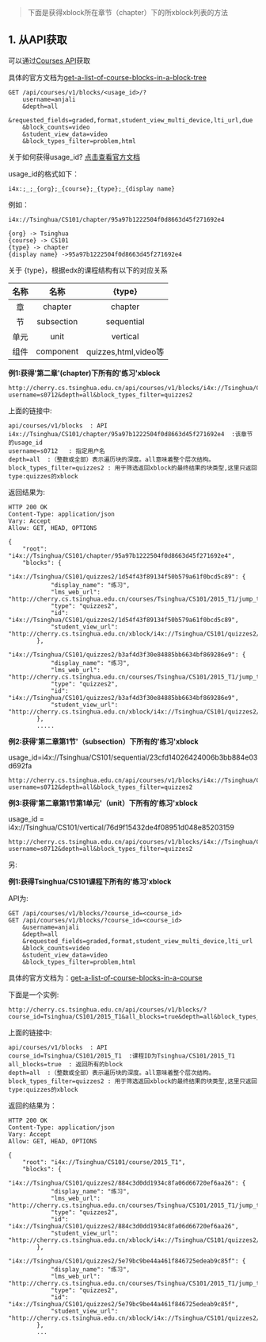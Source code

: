 > 下面是获得xblock所在章节（chapter）下的所xblock列表的方法

## 1. 从API获取

可以通过[Courses API](https://edx.readthedocs.io/projects/edx-platform-api/en/latest/courses/)获取

具体的官方文档为[get-a-list-of-course-blocks-in-a-block-tree](https://edx.readthedocs.io/projects/edx-platform-api/en/latest/courses/blocks.html#get-a-list-of-course-blocks-in-a-block-tree)

```
GET /api/courses/v1/blocks/<usage_id>/?
    username=anjali
    &depth=all
    &requested_fields=graded,format,student_view_multi_device,lti_url,due
    &block_counts=video
    &student_view_data=video
    &block_types_filter=problem,html
```

关于如何获得usage_id? [点击查看官方文档](https://edx.readthedocs.io/projects/edx-partner-course-staff/en/latest/course_features/lti/lti_address_content.html#finding-the-usage-id-for-course-content)

usage_id的格式如下：

```
i4x:;_;_{org};_{course};_{type};_{display name}

```
例如：
```
i4x://Tsinghua/CS101/chapter/95a97b1222504f0d8663d45f271692e4
```

```
{org} -> Tsinghua
{course} -> CS101
{type} -> chapter
{display name} ->95a97b1222504f0d8663d45f271692e4
```

关于 {type}，根据edx的课程结构有以下的对应关系

| 名称 | 名称 | {type} |
|:---: | :---:| :---:|
| 章 | chapter | chapter |
| 节 | subsection | sequential |
| 单元 | unit | vertical |
| 组件 | component | quizzes,html,video等 |

**例1:获得'第二章'(chapter)下所有的'练习'xblock**

```
http://cherry.cs.tsinghua.edu.cn/api/courses/v1/blocks/i4x://Tsinghua/CS101/chapter/95a97b1222504f0d8663d45f271692e4?username=s0712&depth=all&block_types_filter=quizzes2
```
上面的链接中:
```
api/courses/v1/blocks  : API
i4x://Tsinghua/CS101/chapter/95a97b1222504f0d8663d45f271692e4  :该章节的usage_id
username=s0712   : 指定用户名
depth=all  :（整数或全部）表示遍历块的深度。all意味着整个层次结构。
block_types_filter=quizzes2 : 用于筛选返回xblock的最终结果的块类型,这里只返回type:quizzes的xblock

```

返回结果为:

```
HTTP 200 OK
Content-Type: application/json
Vary: Accept
Allow: GET, HEAD, OPTIONS

{
    "root": "i4x://Tsinghua/CS101/chapter/95a97b1222504f0d8663d45f271692e4",
    "blocks": {
        "i4x://Tsinghua/CS101/quizzes2/1d54f43f89134f50b579a61f0bcd5c89": {
            "display_name": "练习",
            "lms_web_url": "http://cherry.cs.tsinghua.edu.cn/courses/Tsinghua/CS101/2015_T1/jump_to/i4x://Tsinghua/CS101/quizzes2/1d54f43f89134f50b579a61f0bcd5c89",
            "type": "quizzes2",
            "id": "i4x://Tsinghua/CS101/quizzes2/1d54f43f89134f50b579a61f0bcd5c89",
            "student_view_url": "http://cherry.cs.tsinghua.edu.cn/xblock/i4x://Tsinghua/CS101/quizzes2/1d54f43f89134f50b579a61f0bcd5c89"
        },
        "i4x://Tsinghua/CS101/quizzes2/b3af4d3f30e84885bb6634bf869286e9": {
            "display_name": "练习",
            "lms_web_url": "http://cherry.cs.tsinghua.edu.cn/courses/Tsinghua/CS101/2015_T1/jump_to/i4x://Tsinghua/CS101/quizzes2/b3af4d3f30e84885bb6634bf869286e9",
            "type": "quizzes2",
            "id": "i4x://Tsinghua/CS101/quizzes2/b3af4d3f30e84885bb6634bf869286e9",
            "student_view_url": "http://cherry.cs.tsinghua.edu.cn/xblock/i4x://Tsinghua/CS101/quizzes2/b3af4d3f30e84885bb6634bf869286e9"
        },
        .....
```

**例2:获得'第二章第1节'（subsection）下所有的'练习'xblock**

usage_id=i4x://Tsinghua/CS101/sequential/23cfd14026424006b3bb884e03d692fa

```
http://cherry.cs.tsinghua.edu.cn/api/courses/v1/blocks/i4x://Tsinghua/CS101/sequential/23cfd14026424006b3bb884e03d692fa?username=s0712&depth=all&block_types_filter=quizzes2
```


**例3:获得'第二章第1节第1单元'（unit）下所有的'练习'xblock**

usage_id = i4x://Tsinghua/CS101/vertical/76d9f15432de4f08951d048e85203159

```
http://cherry.cs.tsinghua.edu.cn/api/courses/v1/blocks/i4x://Tsinghua/CS101/vertical/76d9f15432de4f08951d048e85203159?username=s0712&depth=all&block_types_filter=quizzes2
```



另:

**例1:获得Tsinghua/CS101课程下所有的'练习'xblock**

API为:
```
GET /api/courses/v1/blocks/?course_id=<course_id>
GET /api/courses/v1/blocks/?course_id=<course_id>
    &username=anjali
    &depth=all
    &requested_fields=graded,format,student_view_multi_device,lti_url
    &block_counts=video
    &student_view_data=video
    &block_types_filter=problem,html
```

具体的官方文档为：[get-a-list-of-course-blocks-in-a-course](https://edx.readthedocs.io/projects/edx-platform-api/en/latest/courses/blocks.html#get-a-list-of-course-blocks-in-a-course)

下面是一个实例:
```
http://cherry.cs.tsinghua.edu.cn/api/courses/v1/blocks/?course_id=Tsinghua/CS101/2015_T1&all_blocks=true&depth=all&block_types_filter=quizzes2
```
上面的链接中:
```
api/courses/v1/blocks  : API
course_id=Tsinghua/CS101/2015_T1  :课程ID为Tsinghua/CS101/2015_T1
all_blocks=true  : 返回所有的block
depth=all  :（整数或全部）表示遍历块的深度。all意味着整个层次结构。
block_types_filter=quizzes2 : 用于筛选返回xblock的最终结果的块类型,这里只返回type:quizzes的xblock

```

返回的结果为：

```
HTTP 200 OK
Content-Type: application/json
Vary: Accept
Allow: GET, HEAD, OPTIONS

{
    "root": "i4x://Tsinghua/CS101/course/2015_T1",
    "blocks": {
        "i4x://Tsinghua/CS101/quizzes2/884c3d0dd1934c8fa06d66720ef6aa26": {
            "display_name": "练习",
            "lms_web_url": "http://cherry.cs.tsinghua.edu.cn/courses/Tsinghua/CS101/2015_T1/jump_to/i4x://Tsinghua/CS101/quizzes2/884c3d0dd1934c8fa06d66720ef6aa26",
            "type": "quizzes2",
            "id": "i4x://Tsinghua/CS101/quizzes2/884c3d0dd1934c8fa06d66720ef6aa26",
            "student_view_url": "http://cherry.cs.tsinghua.edu.cn/xblock/i4x://Tsinghua/CS101/quizzes2/884c3d0dd1934c8fa06d66720ef6aa26"
        },
        "i4x://Tsinghua/CS101/quizzes2/5e79bc9be44a461f846725edeab9c85f": {
            "display_name": "练习",
            "lms_web_url": "http://cherry.cs.tsinghua.edu.cn/courses/Tsinghua/CS101/2015_T1/jump_to/i4x://Tsinghua/CS101/quizzes2/5e79bc9be44a461f846725edeab9c85f",
            "type": "quizzes2",
            "id": "i4x://Tsinghua/CS101/quizzes2/5e79bc9be44a461f846725edeab9c85f",
            "student_view_url": "http://cherry.cs.tsinghua.edu.cn/xblock/i4x://Tsinghua/CS101/quizzes2/5e79bc9be44a461f846725edeab9c85f"
        },
        ...
        
```
